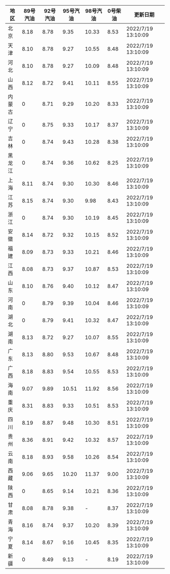 | 地区 | 89号汽油 | 92号汽油 | 95号汽油 | 98号汽油 | 0号柴油 | 更新日期 |
| --- | --- | --- | --- | --- | --- | --- |
| 北京 | 8.18 | 8.78 | 9.35 | 10.33 | 8.53 | 2022/7/19 13:10:09 |
| 天津 | 8.10 | 8.78 | 9.27 | 10.55 | 8.48 | 2022/7/19 13:10:09 |
| 河北 | 8.10 | 8.78 | 9.27 | 10.09 | 8.48 | 2022/7/19 13:10:09 |
| 山西 | 8.12 | 8.72 | 9.41 | 10.11 | 8.55 | 2022/7/19 13:10:09 |
| 内蒙古 | 0 | 8.71 | 9.29 | 10.20 | 8.33 | 2022/7/19 13:10:09 |
| 辽宁 | 0 | 8.75 | 9.33 | 10.17 | 8.37 | 2022/7/19 13:10:09 |
| 吉林 | 0 | 8.74 | 9.43 | 10.28 | 8.38 | 2022/7/19 13:10:09 |
| 黑龙江 | 0 | 8.74 | 9.36 | 10.62 | 8.25 | 2022/7/19 13:10:09 |
| 上海 | 8.11 | 8.74 | 9.30 | 10.30 | 8.46 | 2022/7/19 13:10:09 |
| 江苏 | 8.15 | 8.74 | 9.30 | 9.98 | 8.43 | 2022/7/19 13:10:09 |
| 浙江 | 0 | 8.74 | 9.30 | 10.19 | 8.45 | 2022/7/19 13:10:09 |
| 安徽 | 8.14 | 8.72 | 9.32 | 10.15 | 8.52 | 2022/7/19 13:10:09 |
| 福建 | 8.09 | 8.73 | 9.33 | 10.21 | 8.46 | 2022/7/19 13:10:09 |
| 江西 | 8.08 | 8.73 | 9.37 | 10.87 | 8.53 | 2022/7/19 13:10:09 |
| 山东 | 8.10 | 8.76 | 9.40 | 10.12 | 8.47 | 2022/7/19 13:10:09 |
| 河南 | 0 | 8.79 | 9.39 | 10.04 | 8.46 | 2022/7/19 13:10:09 |
| 湖北 | 0 | 8.79 | 9.41 | 10.32 | 8.47 | 2022/7/19 13:10:09 |
| 湖南 | 8.13 | 8.72 | 9.27 | 10.07 | 8.55 | 2022/7/19 13:10:09 |
| 广东 | 8.13 | 8.80 | 9.53 | 10.67 | 8.48 | 2022/7/19 13:10:09 |
| 广西 | 8.18 | 8.83 | 9.54 | 10.55 | 8.53 | 2022/7/19 13:10:09 |
| 海南 | 9.07 | 9.89 | 10.51 | 11.92 | 8.56 | 2022/7/19 13:10:09 |
| 重庆 | 8.31 | 8.83 | 9.33 | 10.51 | 8.53 | 2022/7/19 13:10:09 |
| 四川 | 8.19 | 8.87 | 9.48 | 10.30 | 8.51 | 2022/7/19 13:10:09 |
| 贵州 | 8.36 | 8.91 | 9.42 | 10.32 | 8.57 | 2022/7/19 13:10:09 |
| 云南 | 8.18 | 8.93 | 9.58 | 10.26 | 8.54 | 2022/7/19 13:10:09 |
| 西藏 | 9.06 | 9.65 | 10.20 | 11.37 | 9.00 | 2022/7/19 13:10:09 |
| 陕西 | 0 | 8.65 | 9.14 | 10.21 | 8.36 | 2022/7/19 13:10:09 |
| 甘肃 | 8.08 | 8.78 | 9.38 | - | 8.37 | 2022/7/19 13:10:09 |
| 青海 | 8.16 | 8.74 | 9.37 | 10.20 | 8.39 | 2022/7/19 13:10:09 |
| 宁夏 | 8.14 | 8.67 | 9.16 | 10.45 | 8.35 | 2022/7/19 13:10:09 |
| 新疆 | 0 | 8.49 | 9.13 | - | 8.19 | 2022/7/19 13:10:09 |
